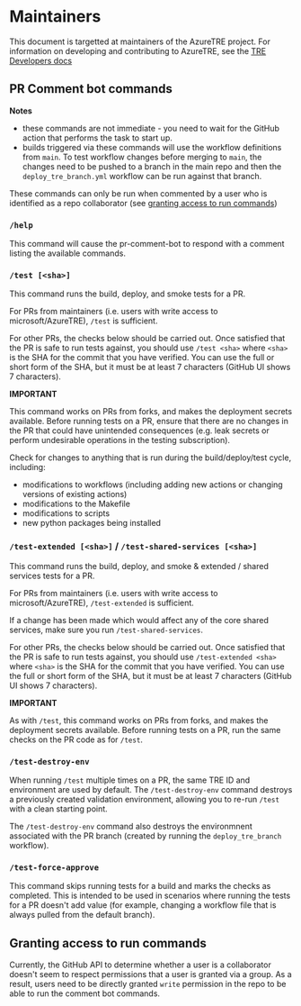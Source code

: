 # Maintainers

This document is targetted at maintainers of the AzureTRE project.
For information on developing and contributing to AzureTRE, see the [TRE Developers docs](https://microsoft.github.io/AzureTRE/tre-developers/)

## PR Comment bot commands

**Notes**
- these commands are not immediate - you need to wait for the GitHub action that performs the task to start up.
- builds triggered via these commands will use the workflow definitions from `main`. To test workflow changes before merging to `main`, the changes need to be pushed to a branch in the main repo and then the `deploy_tre_branch.yml` workflow can be run against that branch.

These commands can only be run when commented by a user who is identified as a repo collaborator (see [granting access to run commands](#granting-access-to-run-commands))

### `/help`

This command will cause the pr-comment-bot to respond with a comment listing the available commands.

### `/test [<sha>]`

This command runs the build, deploy, and smoke tests for a PR.

For PRs from maintainers (i.e. users with write access to microsoft/AzureTRE), `/test` is sufficient.

For other PRs, the checks below should be carried out. Once satisfied that the PR is safe to run tests against, you should use `/test <sha>` where `<sha>` is the SHA for the commit that you have verified.
You can use the full or short form of the SHA, but it must be at least 7 characters (GitHub UI shows 7 characters).

**IMPORTANT**

This command works on PRs from forks, and makes the deployment secrets available.
Before running tests on a PR, ensure that there are no changes in the PR that could have unintended consequences (e.g. leak secrets or perform undesirable operations in the testing subscription).

Check for changes to anything that is run during the build/deploy/test cycle, including:
- modifications to workflows (including adding new actions or changing versions of existing actions)
- modifications to the Makefile
- modifications to scripts
- new python packages being installed

### `/test-extended [<sha>]` / `/test-shared-services [<sha>]`

This command runs the build, deploy, and smoke & extended / shared services tests for a PR.

For PRs from maintainers (i.e. users with write access to microsoft/AzureTRE), `/test-extended` is sufficient.

If a change has been made which would affect any of the core shared services, make sure you run `/test-shared-services`.

For other PRs, the checks below should be carried out. Once satisfied that the PR is safe to run tests against, you should use `/test-extended <sha>` where `<sha>` is the SHA for the commit that you have verified.
You can use the full or short form of the SHA, but it must be at least 7 characters (GitHub UI shows 7 characters).

**IMPORTANT**

As with `/test`, this command works on PRs from forks, and makes the deployment secrets available.
Before running tests on a PR, run the same checks on the PR code as for `/test`.

### `/test-destroy-env`

When running `/test` multiple times on a PR, the same TRE ID and environment are used by default. The `/test-destroy-env` command destroys a previously created validation environment, allowing you to re-run `/test` with a clean starting point.

The `/test-destroy-env` command also destroys the environmnent associated with the PR branch (created by running the `deploy_tre_branch` workflow).

### `/test-force-approve`

This command skips running tests for a build and marks the checks as completed.
This is intended to be used in scenarios where running the tests for a PR doesn't add value (for example, changing a workflow file that is always pulled from the default branch).


## Granting access to run commands

Currently, the GitHub API to determine whether a user is a collaborator doesn't seem to respect permissions that a user is granted via a group. As a result, users need to be directly granted `write` permission in the repo to be able to run the comment bot commands.
